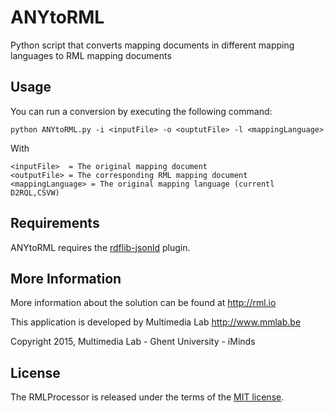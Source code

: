 ANYtoRML
=============

Python script that converts mapping documents in different mapping languages to RML mapping documents

Usage
-----
You can run a conversion by executing the following command:
    
    python ANYtoRML.py -i <inputFile> -o <ouptutFile> -l <mappingLanguage>

With 
    
    <inputFile>  = The original mapping document 
    <outputFile> = The corresponding RML mapping document
    <mappingLanguage> = The original mapping language (currentl D2RQL,CSVW)


Requirements
------------
ANYtoRML requires the [rdflib-jsonld](https://github.com/RDFLib/rdflib-jsonld) plugin.

More Information
----------------

More information about the solution can be found at http://rml.io

This application is developed by Multimedia Lab http://www.mmlab.be

Copyright 2015, Multimedia Lab - Ghent University - iMinds

License
-------

The RMLProcessor is released under the terms of the [MIT license](http://opensource.org/licenses/mit-license.html).
